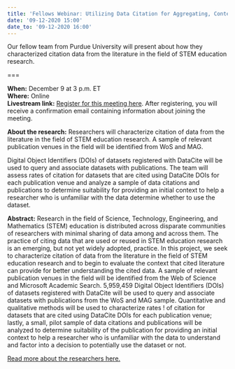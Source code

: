 ```yaml
---
title: 'Fellows Webinar: Utilizing Data Citation for Aggregating, Contextualizing, and Engaging with Research Data in STEM Education Research'
date: '09-12-2020 15:00'
date_to: '09-12-2020 16:00'
---
```


Our fellow team from Purdue University will present about how they characterized citation data from the literature in the field of STEM education research.

===

**When:** December 9 at 3 p.m. ET  
**Where:** Online  
**Livestream link:** [Register for this meeting here](https://iu.zoom.us/meeting/register/tJYod-yrqjgqGtW31huZD5efGIQhnR_9ijbH). After registering, you will receive a confirmation email containing information about joining the meeting.

**About the research:** Researchers will characterize citation of data from the literature in the field of STEM education research. A sample of relevant publication venues in the field will be identified from WoS and MAG.

Digital Object Identifiers (DOIs) of datasets registered with DataCite will be used to query and associate datasets with publications. The team will assess rates of citation for datasets that are cited using DataCite DOIs for each publication venue and analyze a sample of data citations and publications to determine suitability for providing an initial context to help a researcher who is unfamiliar with the data determine whether to use the dataset.

**Abstract:** Research in the field of Science, Technology, Engineering, and Mathematics (STEM) education is distributed across disparate communities of researchers with minimal sharing of data among and across them. The practice of citing data that are used or reused in STEM education research is an emerging, but not yet widely adopted, practice.   In this project, we seek to characterize citation of data from the literature in the field of STEM education research and to begin to evaluate the context that cited literature can provide for better understanding   the cited data. A sample of relevant publication venues in the field will be identified from the Web of Science and Microsoft Academic Search.   5,959,459 Digital Object Identifiers (DOIs) of datasets registered with DataCite will be used to query and associate datasets with publications from the WoS and MAG sample. Quantitative and qualitative methods will be used to characterize rates ! of citation for datasets that are cited using DataCite DOIs for each publication venue;   lastly, a small, pilot sample of data citations and publications will be analyzed to determine suitability of the publication for providing an initial context to help a researcher who is unfamiliar with the data to understand and factor into a decision to potentially use the dataset or not.

[Read more about the researchers here.](https://cadre.iu.edu/fellows/utilizing-data-citation-for-aggregating-contextualizing-and-engaging-with-research-data-in-stem-education-research)